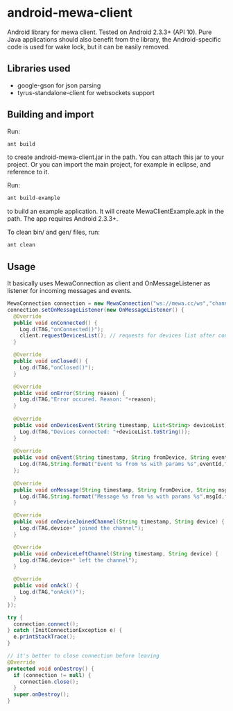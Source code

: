# android-mewa-client

Android library for mewa client. Tested on Android 2.3.3+ (API 10). Pure Java applications should also benefit from the library, the Android-specific code is used for wake lock, but it can be easily removed.

## Libraries used

* google-gson for json parsing
* tyrus-standalone-client for websockets support

## Building and import

Run:
```sh
ant build
```
to create android-mewa-client.jar in the path. You can attach this jar to your project. Or you can import the main project, for example in eclipse, and reference to it.

Run:
```sh
ant build-example
```
to build an example application. It will create MewaClientExample.apk in the path. The app requires Android 2.3.3+.

To clean bin/ and gen/ files, run:
```sh
ant clean
```

## Usage

It basically uses MewaConnection as client and OnMessageListener as listener for incoming messages and events.

```java
MewaConnection connection = new MewaConnection("ws://mewa.cc/ws","channel","android","pass");
connection.setOnMessageListener(new OnMessageListener() {
  @Override
  public void onConnected() {
    Log.d(TAG,"onConnected()");
    client.requestDevicesList(); // requests for devices list after connecting
  }

  @Override
  public void onClosed() {
    Log.d(TAG,"onClosed()");
  }

  @Override
  public void onError(String reason) {
    Log.d(TAG,"Error occured. Reason: "+reason);
  }
  
  @Override
  public void onDevicesEvent(String timestamp, List<String> deviceList) {
    Log.d(TAG,"Devices connected: "+deviceList.toString());
  }
  
  @Override
  public void onEvent(String timestamp, String fromDevice, String eventId, String params) {
    Log.d(TAG,String.format("Event %s from %s with params %s",eventId,fromDevice,params));
  };
  
  @Override
  public void onMessage(String timestamp, String fromDevice, String msgId, String params) {
    Log.d(TAG,String.format("Message %s from %s with params %s",msgId,fromDevice,params));
  }

  @Override
  public void onDeviceJoinedChannel(String timestamp, String device) {
    Log.d(TAG,device+" joined the channel");
  }

  @Override
  public void onDeviceLeftChannel(String timestamp, String device) {
    Log.d(TAG,device+" left the channel");
  }

  @Override
  public void onAck() {
    Log.d(TAG,"onAck()");
  }
});

try {
  connection.connect();
} catch (InitConnectionException e) {
  e.printStackTrace();
}

// it's better to close connection before leaving
@Override
protected void onDestroy() {
  if (connection != null) {
    connection.close();
  }
  super.onDestroy();
}
```
